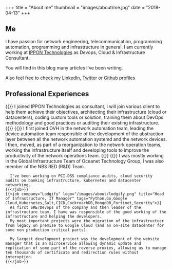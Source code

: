 +++
title = "About me"
thumbnail = "images/about/me.jpg"
date = "2018-04-13"
+++

## Me

I have passion for network engineering, telecommunication, programming automation, programming and infrastructure in general.
I am currently working at [IPPON Technologies](http://ippon.tech) as Devops, Cloud & Infrastructure Consultant.

You will find in this blog many articles I've been writing.

Also feel free to check my [LinkedIn](https://linkedin.com/in/mpoussin), [Twitter](https://twitter.com/Kedare) or [Github](https://github.com/kedare) profiles

## Professional Experiences
<div class="job-experiences">
    {{<job company="IPPON Technologies" logo="/images/about/ippon.png" title="DevOps, Cloud & Infrastructure Consultant" tags="Python,Go,AWS,GCP,Azure,DevOps">}}
      I joined IPPON Technologies as consultant, I will join various client to help them achieve their objectives, architecting their infrastructure (cloud or datacenters),
      coding custom tools or solution, training them about DevOps methodology and good practices
      or auditing their existing infrastructure.
    {{</job>}}
    {{<job company="OVH" logo="/images/about/ovh.png" title="Network Automation Tech Lead | Network Operations Dev Lead" tags="Python,Go,Cisco,Arista,Orchestration,Workflow Management">}}
      I first joined OVH in the network automation team, leading the device automation team responsible of the development of the abstraction layer between all the network automation systemd and the network devices.
      I then, moved, as part of a reorganization to the network operation teams, working the infrastructure itself and developing tools to improve the productivity of the network operations team.
    {{</job>}}
    {{<job company="Oceanet Technology" logo="/images/about/oceanet.png" title="Infrastructure Architect" tags="Python,Juniper,AWS,Security,Kubernetes,PCI-DSS">}}
      I was mostly working in the Global Infrastructure Team of Oceanet Technology Group, I was also member of the NBS RED (R&D) Team.
      
      I've been working on PCI-DSS compliance audits, cloud security audits on banking infrastructure, kubernetes and datacenter networking.
    {{</job>}}
    {{<job company="Lodgify" logo="/images/about/lodgify.png" title="Head of Infrastructure, IT Manager" tags="Python,Go,Google Cloud,Kubernetes,Salt,CICD,CockroachDB,MongoDB,Fortinet,Security">}}
      As first SRE/Devops of the company and then leader of the infrastructure team, I have was responsible of the good working of the infrastructure and helping the developers.
      My most important projects were the migration of the infrastructuer from legacy on premise to Google Cloud (and an on-site datacenter for some non production critical parts).

      My largest development project was the development of the website manager that is an microservice allowing dynamic update and replication of some part of the reverse proxies, allowing us to manage ten thousands of certificate and redirection rules without interuption.
    {{</job>}}
</div>

